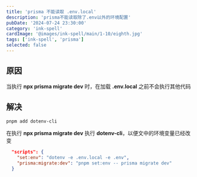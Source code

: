 ```yaml
---
title: 'prisma 不能读取 .env.local'
description: 'prisma不能读取除了.env以外的环境配置'
pubDate: '2024-07-24 23:30:00'
category: 'ink-spell'
cardImage: '@images/ink-spell/main/1-10/eighth.jpg'
tags: ['ink-spell', 'prisma']
selected: false
---
```


## 原因

当执行 **npx prisma migrate dev** 时，在加载 **.env.local** 之前不会执行其他代码

## 解决

```bash
pnpm add dotenv-cli
```

在执行 **npx prisma migrate dev** 执行 **dotenv-cli**，以便文中的环境变量已经改变

```json
  "scripts": {
    "set:env": "dotenv -e .env.local -e .env",
    "prisma:migrate:dev": "pnpm set:env -- prisma migrate dev"
  }
```
